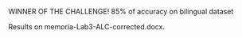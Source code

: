 WINNER OF THE CHALLENGE! 85% of accuracy on bilingual dataset

Results on memoria-Lab3-ALC-corrected.docx.
